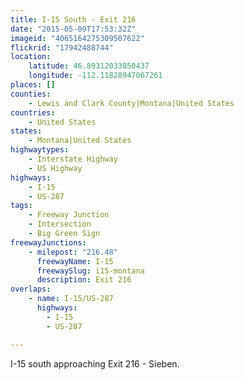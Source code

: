```yaml
---
title: I-15 South - Exit 216
date: "2015-05-09T17:53:32Z"
imageid: "4065164275309507622"
flickrid: "17942488744"
location:
    latitude: 46.89312033050437
    longitude: -112.11828947067261
places: []
counties:
    - Lewis and Clark County|Montana|United States
countries:
    - United States
states:
    - Montana|United States
highwaytypes:
    - Interstate Highway
    - US Highway
highways:
    - I-15
    - US-287
tags:
    - Freeway Junction
    - Intersection
    - Big Green Sign
freewayJunctions:
    - milepost: "216.48"
      freewayName: I-15
      freewaySlug: i15-montana
      description: Exit 216
overlaps:
    - name: I-15/US-287
      highways:
        - I-15
        - US-287

---
```

I-15 south approaching Exit 216 - Sieben.
